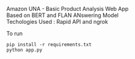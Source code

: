 Amazon UNA - Basic Product Analysis Web App\
Based on BERT and FLAN ANswering Model\
Techologies Used : Rapid API and ngrok

To run
```
pip install -r requirements.txt
python app.py
```
